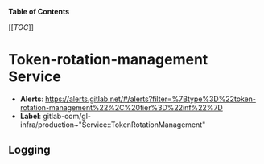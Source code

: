 <!-- MARKER: do not edit this section directly. Edit services/service-catalog.yml then run scripts/generate-docs -->

**Table of Contents**

[[_TOC_]]

# Token-rotation-management Service

* **Alerts**: <https://alerts.gitlab.net/#/alerts?filter=%7Btype%3D%22token-rotation-management%22%2C%20tier%3D%22inf%22%7D>
* **Label**: gitlab-com/gl-infra/production~"Service::TokenRotationManagement"

## Logging

<!-- END_MARKER -->

<!-- ## Summary -->

<!-- ## Architecture -->

<!-- ## Performance -->

<!-- ## Scalability -->

<!-- ## Availability -->

<!-- ## Durability -->

<!-- ## Security/Compliance -->

<!-- ## Monitoring/Alerting -->

<!-- ## Links to further Documentation -->
